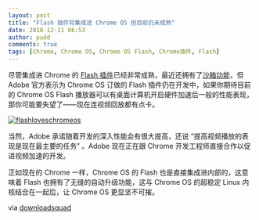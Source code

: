 ```yaml
---
layout: post
title: "Flash 插件将集成进 Chrome OS 但目前仍未成熟"
date: 2010-12-11 06:53
author: pudd
comments: true
tags: [Chrome, Chrome OS, Chrome OS Flash, Chrome插件, Flash]
---
```

尽管集成进 Chrome 的 [Flash 插件](http://www.chromi.org/archives/3951)已经非常成熟，最近还拥有了[沙箱功能](http://www.chromi.org/archives/8836)，但 Adobe 官方表示为 Chrome OS 订做的 Flash 插件仍在开发中，如果你期待目前的 Chrome OS Flash 播放器可以有桌面计算机开启硬件加速后一般的性能表现，那你可能要失望了——现在连视频回放都有点卡。

<a href="http://img.chromi.org/2010/12/flashloveschromeos.jpg">![](http://img.chromi.org/2010/12/flashloveschromeos.jpg "flashloveschromeos")</a>

当然，Adobe 承诺随着开发的深入性能会有很大提高，还说 “提高视频播放的表现是现在最主要的任务” 。Adobe 现在正在跟 Chrome 开发工程师直接合作以促进视频加速的开发。

正如现在的 Chrome 一样，Chrome OS 的 Flash 也是直接集成进内部的，这意味着 Flash 也拥有了无缝的自动升级功能，这与 Chrome OS 的超稳定 Linux 内核结合在一起后，让 Chrome OS 更显坚不可摧。

via [downloadsquad](http://downloadsquad.switched.com/2010/12/10/chrome-os-will-have-built-in-flash-player-but-still-a-work-in-progress/)
